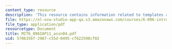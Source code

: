 ```yaml
---
content_type: resource
description: 'This resource contains information related to templates and header files. '
file: https://ol-ocw-studio-app-qa.s3.amazonaws.com/courses/6-096-introduction-to-c-january-iap-2011/5706356f2987c55d0495cf622598cf02_MIT6_096IAP11_assn04.pdf
file_type: application/pdf
resourcetype: Document
title: MIT6_096IAP11_assn04.pdf
uid: 5706356f-2987-c55d-0495-cf622598cf02
---
```

